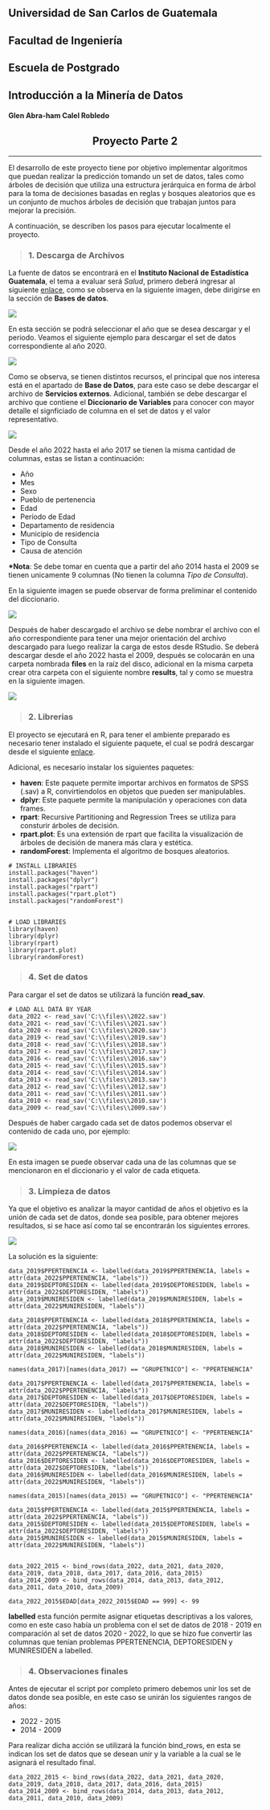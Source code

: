 ## Universidad de San Carlos de Guatemala  
## Facultad de Ingeniería
## Escuela de Postgrado
## Introducción a la Minería de Datos
#### Glen Abra-ham Calel Robledo
## <center>Proyecto Parte 2</center>
___

El desarrollo de este proyecto tiene por objetivo implementar algoritmos que puedan realizar la predicción tomando un set de datos, tales como árboles de decisión que utiliza una estructura jerárquica en forma de árbol para la toma de decisiones basadas en reglas y bosques aleatorios que es un conjunto de muchos árboles de decisión que trabajan juntos para mejorar la precisión.


 A continuación, se describen los pasos para ejecutar localmente el proyecto. 

> ### 1. Descarga de Archivos

La fuente de datos se encontrará en el __Instituto Nacional de Estadística Guatemala__, el tema a evaluar será *Salud*, primero deberá ingresar al siguiente [enlace](https://www.ine.gob.gt/estadisticas-hospitalarias/), como se observa en la siguiente imagen, debe dirigirse en la sección de __Bases de datos__.

![](/imagenes/1.png)

En esta sección se podrá seleccionar el año que se desea descargar y el periodo. Veamos el siguiente ejemplo para descargar el set de datos correspondiente al año 2020.

![](/imagenes/2.png)

Como se observa, se tienen distintos recursos, el principal que nos interesa está en el apartado de __Base de Datos__, para este caso se debe descargar el archivo de __Servicios externos__. Adicional, también se debe descargar el archivo que contiene el __Diccionario de Variables__ para conocer con mayor detalle el signficiado de columna en el set de datos y el valor representativo.

![](/imagenes/3.png)

Desde el año 2022 hasta el año 2017 se tienen la misma cantidad de columnas, estas se listan a continuación:

- Año
- Mes
- Sexo
- Pueblo de pertenencia
- Edad
- Período de Edad
- Departamento de residencia
- Municipio de residencia
- Tipo de Consulta
- Causa de atención

__*Nota__: Se debe tomar en cuenta que a partir del año 2014 hasta el 2009 se tienen unicamente 9 columnas (No tienen la columna *Tipo de Consulta*).

En la siguiente imagen se puede observar de forma preliminar el contenido del diccionario.

![](/imagenes/4.png)

Después de haber descargado el archivo se debe nombrar el archivo con el año correspondiente para tener una mejor orientación del archivo descargado para luego realizar la carga de estos desde RStudio. Se deberá descargar desde el año 2022 hasta el 2009, después se colocarán en una carpeta nombrada __files__ en la raíz del disco, adicional en la misma carpeta crear otra carpeta con el siguiente nombre __results__, tal y como se muestra en la siguiente imagen.

![](/imagenes/5.png)


> ### 2. Librerias
El proyecto se ejecutará en R, para tener el ambiente preparado es necesario tener instalado el siguiente paquete, el cual se podrá descargar desde el siguiente [enlace](https://cran.r-project.org/bin/windows/Rtools/).

Adicional, es necesario instalar los siguientes paquetes:
- __haven__: Este paquete permite importar archivos en formatos de SPSS (.sav) a R, convirtiendolos en objetos que pueden ser manipulables.
- __dplyr__: Este paquete permite la manipulación y operaciones con data frames.
- __rpart__: Recursive Partitioning and Regression Trees se utiliza para consturir árboles de decisión.
- __rpart.plot__: Es una extensión de rpart que facilita la visualización de árboles de decisión de manera más clara y estética.
- __randomForest__: Implementa el algoritmo de bosques aleatorios.

```
# INSTALL LIBRARIES
install.packages("haven")
install.packages("dplyr")
install.packages("rpart")
install.packages("rpart.plot")
install.packages("randomForest")


# LOAD LIBRARIES
library(haven)
library(dplyr)
library(rpart)
library(rpart.plot)
library(randomForest)

```

> ### 4. Set de datos

Para cargar el set de datos se utilizará la función __read_sav__.

```
# LOAD ALL DATA BY YEAR
data_2022 <- read_sav('C:\\files\\2022.sav')
data_2021 <- read_sav('C:\\files\\2021.sav')
data_2020 <- read_sav('C:\\files\\2020.sav')
data_2019 <- read_sav('C:\\files\\2019.sav')
data_2018 <- read_sav('C:\\files\\2018.sav')
data_2017 <- read_sav('C:\\files\\2017.sav')
data_2016 <- read_sav('C:\\files\\2016.sav')
data_2015 <- read_sav('C:\\files\\2015.sav')
data_2014 <- read_sav('C:\\files\\2014.sav')
data_2013 <- read_sav('C:\\files\\2013.sav')
data_2012 <- read_sav('C:\\files\\2012.sav')
data_2011 <- read_sav('C:\\files\\2011.sav')
data_2010 <- read_sav('C:\\files\\2010.sav')
data_2009 <- read_sav('C:\\files\\2009.sav')
```

Después de haber cargado cada set de datos podemos observar el contenido de cada uno, por ejemplo:

![](/imagenes/6.png)

En esta imagen se puede observar cada una de las columnas que se mencionaron en el diccionario y el valor de cada etiqueta.

> ### 3. Limpieza de datos

Ya que el objetivo es analizar la mayor cantidad de años el objetivo es la unión de cada set de datos, donde sea posible, para obtener mejores resultados, si se hace así como tal se encontrarán los siguientes errores.

![](/imagenes/7.png)

La solución es la siguiente:
```
data_2019$PPERTENENCIA <- labelled(data_2019$PPERTENENCIA, labels = attr(data_2022$PPERTENENCIA, "labels"))
data_2019$DEPTORESIDEN <- labelled(data_2019$DEPTORESIDEN, labels = attr(data_2022$DEPTORESIDEN, "labels"))
data_2019$MUNIRESIDEN <- labelled(data_2019$MUNIRESIDEN, labels = attr(data_2022$MUNIRESIDEN, "labels"))

data_2018$PPERTENENCIA <- labelled(data_2018$PPERTENENCIA, labels = attr(data_2022$PPERTENENCIA, "labels"))
data_2018$DEPTORESIDEN <- labelled(data_2018$DEPTORESIDEN, labels = attr(data_2022$DEPTORESIDEN, "labels"))
data_2018$MUNIRESIDEN <- labelled(data_2018$MUNIRESIDEN, labels = attr(data_2022$MUNIRESIDEN, "labels"))

names(data_2017)[names(data_2017) == "GRUPETNICO"] <- "PPERTENENCIA"

data_2017$PPERTENENCIA <- labelled(data_2017$PPERTENENCIA, labels = attr(data_2022$PPERTENENCIA, "labels"))
data_2017$DEPTORESIDEN <- labelled(data_2017$DEPTORESIDEN, labels = attr(data_2022$DEPTORESIDEN, "labels"))
data_2017$MUNIRESIDEN <- labelled(data_2017$MUNIRESIDEN, labels = attr(data_2022$MUNIRESIDEN, "labels"))

names(data_2016)[names(data_2016) == "GRUPETNICO"] <- "PPERTENENCIA"

data_2016$PPERTENENCIA <- labelled(data_2016$PPERTENENCIA, labels = attr(data_2022$PPERTENENCIA, "labels"))
data_2016$DEPTORESIDEN <- labelled(data_2016$DEPTORESIDEN, labels = attr(data_2022$DEPTORESIDEN, "labels"))
data_2016$MUNIRESIDEN <- labelled(data_2016$MUNIRESIDEN, labels = attr(data_2022$MUNIRESIDEN, "labels"))

names(data_2015)[names(data_2015) == "GRUPETNICO"] <- "PPERTENENCIA"

data_2015$PPERTENENCIA <- labelled(data_2015$PPERTENENCIA, labels = attr(data_2022$PPERTENENCIA, "labels"))
data_2015$DEPTORESIDEN <- labelled(data_2015$DEPTORESIDEN, labels = attr(data_2022$DEPTORESIDEN, "labels"))
data_2015$MUNIRESIDEN <- labelled(data_2015$MUNIRESIDEN, labels = attr(data_2022$MUNIRESIDEN, "labels"))


data_2022_2015 <- bind_rows(data_2022, data_2021, data_2020, data_2019, data_2018, data_2017, data_2016, data_2015)
data_2014_2009 <- bind_rows(data_2014, data_2013, data_2012, data_2011, data_2010, data_2009)

data_2022_2015$EDAD[data_2022_2015$EDAD == 999] <- 99
```

__labelled__ esta función permite asignar etiquetas descriptivas a los valores, como en este caso había un problema con el set de datos de 2018 - 2019 en comparación al set de datos 2020 - 2022, lo que se hizo fue convertir las columnas que tenían problemas PPERTENENCIA, DEPTORESIDEN y MUNIRESIDEN a labelled.

> ### 4. Observaciones finales
Antes de ejecutar el script por completo primero debemos unir los set de datos donde sea posible, en este caso se unirán los siguientes rangos de años:
- 2022 - 2015
- 2014 - 2009

Para realizar dicha acción se utilizará la función bind_rows, en esta se indican los set de datos que se desean unir y la variable a la cual se le asignará el resultado final.

```
data_2022_2015 <- bind_rows(data_2022, data_2021, data_2020, data_2019, data_2018, data_2017, data_2016, data_2015)
data_2014_2009 <- bind_rows(data_2014, data_2013, data_2012, data_2011, data_2010, data_2009)
```

